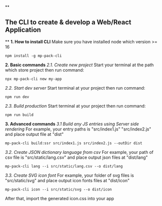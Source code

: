 \*\*

## The CLI to create & develop a Web/React Application

\*\*
**1. How to install CLI**
Make sure you have installed node which version >= 16

    npm install -g mp-pack-cli

**2. Basic commands**
_2.1. Create new project_
Start your terminal at the path which store project then run command:

    npx mp-pack-cli new my-app

_2.2. Start dev server_
Start terminal at your project then run command:

    npm run dev

_2.3. Build production_
Start terminal at your project then run command:

    npm run build

**3. Advanced commands**
_3.1 Build any JS entries using Server side rendering_
For example, your entry paths is "src/index1.js" "src/index2.js" and place output file at "dist"

    mp-pack-cli build:ssr src/index1.js src/index2.js --outDir dist

_3.2. Create JSON dictionary language from csv_
For example, your path of csv file is "src/static/lang.csv" and place output json files at "dist/lang"

    mp-pack-cli lang --i src/static/lang.csv --o dist/lang

_3.3. Create SVG icon font_
For example, your folder of svg files is "src/static/svg" and place output icon fonts files at "dist/icon"

    mp-pack-cli icon --i src/static/svg --o dist/icon

After that, import the generated icon.css into your app

